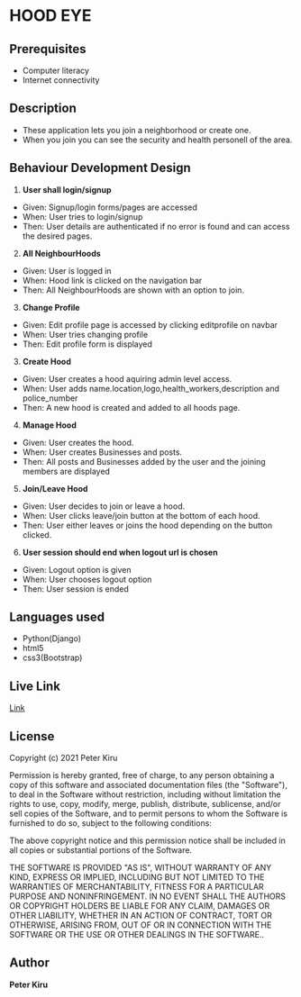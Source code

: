# HOOD EYE
## Prerequisites
* Computer literacy
* Internet connectivity

## Description
* These application lets you join a neighborhood or create one.
* When you join you can see the security and health personell of the area.


## Behaviour Development Design
1. **User shall login/signup**
* Given: Signup/login forms/pages are accessed
* When: User tries to login/signup
* Then: User details are authenticated if no error is found and can access the desired pages.

2. **All NeighbourHoods**
* Given: User is logged in
* When: Hood link is clicked on the navigation bar
* Then: All NeighbourHoods are shown with an option to join.

3. **Change Profile**
* Given: Edit profile page is accessed by clicking editprofile on navbar
* When: User tries changing profile
* Then: Edit profile form is displayed

3. **Create Hood**
* Given: User creates a hood aquiring admin level access.
* When: User adds name.location,logo,health_workers,description and police_number
* Then: A new hood is created and added to all hoods page.

4. **Manage Hood**
* Given: User creates the hood.
* When: User creates Businesses and posts.
* Then: All posts and Businesses added by the user and the joining members are displayed

5. **Join/Leave Hood**
* Given: User decides to join or leave a hood.
* When: User clicks leave/join button at the bottom of each hood.
* Then: User either leaves or joins the hood depending on the button clicked.

6. **User session should end when logout url is chosen**
* Given: Logout option is given
* When: User chooses logout option
* Then: User session is ended

## Languages used
* Python(Django)
* html5
* css3(Bootstrap)


## Live Link
[Link]()


## License
Copyright (c) 2021 Peter Kiru

Permission is hereby granted, free of charge, to any person obtaining
a copy of this software and associated documentation files (the
"Software"), to deal in the Software without restriction, including
without limitation the rights to use, copy, modify, merge, publish,
distribute, sublicense, and/or sell copies of the Software, and to
permit persons to whom the Software is furnished to do so, subject to
the following conditions:

The above copyright notice and this permission notice shall be
included in all copies or substantial portions of the Software.

THE SOFTWARE IS PROVIDED "AS IS", WITHOUT WARRANTY OF ANY KIND,
EXPRESS OR IMPLIED, INCLUDING BUT NOT LIMITED TO THE WARRANTIES OF
MERCHANTABILITY, FITNESS FOR A PARTICULAR PURPOSE AND
NONINFRINGEMENT. IN NO EVENT SHALL THE AUTHORS OR COPYRIGHT HOLDERS BE
LIABLE FOR ANY CLAIM, DAMAGES OR OTHER LIABILITY, WHETHER IN AN ACTION
OF CONTRACT, TORT OR OTHERWISE, ARISING FROM, OUT OF OR IN CONNECTION
WITH THE SOFTWARE OR THE USE OR OTHER DEALINGS IN THE SOFTWARE..

## Author
**Peter Kiru**